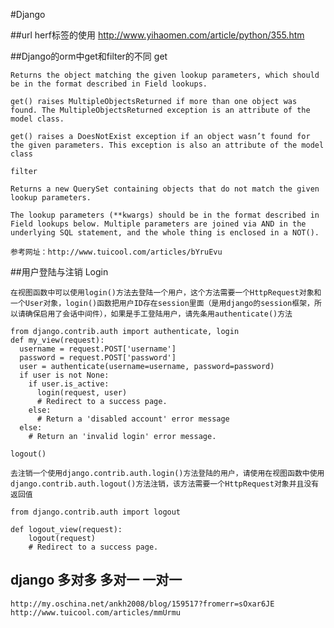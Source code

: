 #Django

##url  herf标签的使用
	http://www.yihaomen.com/article/python/355.htm

##Django的orm中get和filter的不同
	 get

	Returns the object matching the given lookup parameters, which should be in the format described in Field lookups.

	get() raises MultipleObjectsReturned if more than one object was found. The MultipleObjectsReturned exception is an attribute of the model class.

	get() raises a DoesNotExist exception if an object wasn’t found for the given parameters. This exception is also an attribute of the model class

	filter

	Returns a new QuerySet containing objects that do not match the given lookup parameters.

	The lookup parameters (**kwargs) should be in the format described in Field lookups below. Multiple parameters are joined via AND in the underlying SQL statement, and the whole thing is enclosed in a NOT().

	参考网址：http://www.tuicool.com/articles/bYruEvu
##用户登陆与注销
	Login

	在视图函数中可以使用login()方法去登陆一个用户，这个方法需要一个HttpRequest对象和一个User对象，login()函数把用户ID存在session里面（是用django的session框架，所以请确保启用了会话中间件），如果是手工登陆用户，请先条用authenticate()方法

	from django.contrib.auth import authenticate, login
	def my_view(request):
	  username = request.POST['username']
	  password = request.POST['password']
	  user = authenticate(username=username, password=password)
	  if user is not None:
	    if user.is_active:
	      login(request, user)
	      # Redirect to a success page.
	    else:
	      # Return a 'disabled account' error message
	  else:
	    # Return an 'invalid login' error message.	

	logout()

	去注销一个使用django.contrib.auth.login()方法登陆的用户，请使用在视图函数中使用django.contrib.auth.logout()方法注销，该方法需要一个HttpRequest对象并且没有返回值

	from django.contrib.auth import logout

	def logout_view(request):
	    logout(request)
	    # Redirect to a success page.

## django 多对多 多对一 一对一

	http://my.oschina.net/ankh2008/blog/159517?fromerr=sOxar6JE
	http://www.tuicool.com/articles/mmUrmu